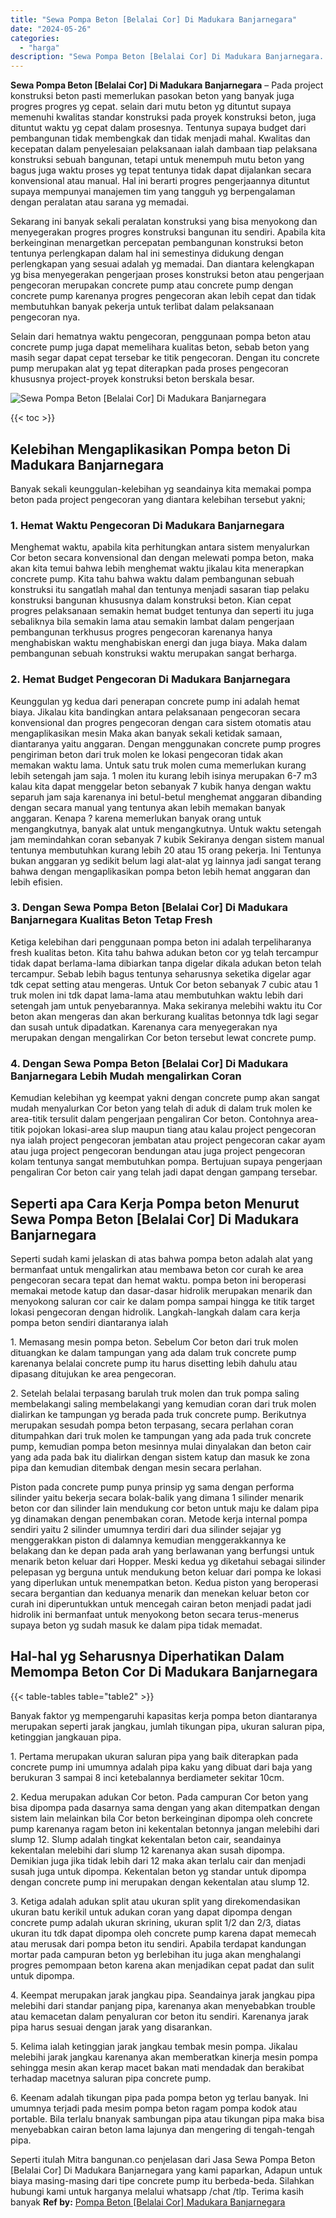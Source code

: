 ```yaml
---
title: "Sewa Pompa Beton [Belalai Cor] Di Madukara Banjarnegara"
date: "2024-05-26"
categories: 
  - "harga"
description: "Sewa Pompa Beton [Belalai Cor] Di Madukara Banjarnegara. Seperti itulah Mitra bangunan.co penjelasan dari Jasa Sewa Pompa Beton [Belalai Cor] Di Madukara B..."
---
```


**Sewa Pompa Beton \[Belalai Cor\] Di Madukara Banjarnegara** – Pada project konstruksi beton pasti memerlukan pasokan beton yang banyak juga progres progres yg cepat. selain dari mutu beton yg dituntut supaya memenuhi kwalitas standar konstruksi pada proyek konstruksi beton, juga dituntut waktu yg cepat dalam prosesnya. Tentunya supaya budget dari pembangunan tidak membengkak dan tidak menjadi mahal. Kwalitas dan kecepatan dalam penyelesaian pelaksanaan ialah dambaan tiap pelaksana konstruksi sebuah bangunan, tetapi untuk menempuh mutu beton yang bagus juga waktu proses yg tepat tentunya tidak dapat dijalankan secara konvensional atau manual. Hal ini berarti progres pengerjaannya dituntut supaya mempunyai manajemen tim yang tangguh yg berpengalaman dengan peralatan atau sarana yg memadai.

Sekarang ini banyak sekali peralatan konstruksi yang bisa menyokong dan menyegerakan progres progres konstruksi bangunan itu sendiri. Apabila kita berkeinginan menargetkan percepatan pembangunan konstruksi beton tentunya perlengkapan dalam hal ini semestinya didukung dengan perlengkapan yang sesuai adalah yg memadai. Dan diantara kelengkapan yg bisa menyegerakan pengerjaan proses konstruksi beton atau pengerjaan pengecoran merupakan concrete pump atau concrete pump dengan concrete pump karenanya progres pengecoran akan lebih cepat dan tidak membutuhkan banyak pekerja untuk terlibat dalam pelaksanaan pengecoran nya.

Selain dari hematnya waktu pengecoran, penggunaan pompa beton atau concrete pump juga dapat memelihara kualitas beton, sebab beton yang masih segar dapat cepat tersebar ke titik pengecoran. Dengan itu concrete pump merupakan alat yg tepat diterapkan pada proses pengecoran khususnya project-proyek konstruksi beton berskala besar.

![Sewa Pompa Beton [Belalai Cor] Di Madukara Banjarnegara](/images/sewa-concrete-pump-03.png)

{{< toc >}}

## Kelebihan Mengaplikasikan Pompa beton Di Madukara Banjarnegara

Banyak sekali keunggulan-kelebihan yg seandainya kita memakai pompa beton pada project pengecoran yang diantara kelebihan tersebut yakni;

### 1\. Hemat Waktu Pengecoran Di Madukara Banjarnegara

Menghemat waktu, apabila kita perhitungkan antara sistem menyalurkan Cor beton secara konvensional dan dengan melewati pompa beton, maka akan kita temui bahwa lebih menghemat waktu jikalau kita menerapkan concrete pump. Kita tahu bahwa waktu dalam pembangunan sebuah konstruksi itu sangatlah mahal dan tentunya menjadi sasaran tiap pelaku konstruksi bangunan khususnya dalam konstruksi beton. Kian cepat progres pelaksanaan semakin hemat budget tentunya dan seperti itu juga sebaliknya bila semakin lama atau semakin lambat dalam pengerjaan pembangunan terkhusus progres pengecoran karenanya hanya menghabiskan waktu menghabiskan energi dan juga biaya. Maka dalam pembangunan sebuah konstruksi waktu merupakan sangat berharga.

### 2\. Hemat Budget Pengecoran Di Madukara Banjarnegara

Keunggulan yg kedua dari penerapan concrete pump ini adalah hemat biaya. Jikalau kita bandingkan antara pelaksanaan pengecoran secara konvensional dan progres pengecoran dengan cara sistem otomatis atau mengaplikasikan mesin Maka akan banyak sekali ketidak samaan, diantaranya yaitu anggaran. Dengan menggunakan concrete pump progres pengiriman beton dari truk molen ke lokasi pengecoran tidak akan memakan waktu lama. Untuk satu truk molen cuma memerlukan kurang lebih setengah jam saja. 1 molen itu kurang lebih isinya merupakan 6-7 m3 kalau kita dapat menggelar beton sebanyak 7 kubik hanya dengan waktu separuh jam saja karenanya ini betul-betul menghemat anggaran dibanding dengan secara manual yang tentunya akan lebih memakan banyak anggaran. Kenapa ? karena memerlukan banyak orang untuk mengangkutnya, banyak alat untuk mengangkutnya. Untuk waktu setengah jam memindahkan coran sebanyak 7 kubik Sekiranya dengan sistem manual tentunya membutuhkan kurang lebih 20 atau 15 orang pekerja. Ini Tentunya bukan anggaran yg sedikit belum lagi alat-alat yg lainnya jadi sangat terang bahwa dengan mengaplikasikan pompa beton lebih hemat anggaran dan lebih efisien.

### 3\. Dengan Sewa Pompa Beton \[Belalai Cor\] Di Madukara Banjarnegara Kualitas Beton Tetap Fresh

Ketiga kelebihan dari penggunaan pompa beton ini adalah terpeliharanya fresh kualitas beton. Kita tahu bahwa adukan beton cor yg telah tercampur tidak dapat berlama-lama dibiarkan tanpa digelar dikala adukan beton telah tercampur. Sebab lebih bagus tentunya seharusnya seketika digelar agar tdk cepat setting atau mengeras. Untuk Cor beton sebanyak 7 cubic atau 1 truk molen ini tdk dapat lama-lama atau membutuhkan waktu lebih dari setengah jam untuk penyebarannya. Maka sekiranya melebihi waktu itu Cor beton akan mengeras dan akan berkurang kualitas betonnya tdk lagi segar dan susah untuk dipadatkan. Karenanya cara menyegerakan nya merupakan dengan mengalirkan Cor beton tersebut lewat concrete pump.

### 4\. Dengan Sewa Pompa Beton \[Belalai Cor\] Di Madukara Banjarnegara Lebih Mudah mengalirkan Coran

Kemudian kelebihan yg keempat yakni dengan concrete pump akan sangat mudah menyalurkan Cor beton yang telah di aduk di dalam truk molen ke area-titik tersulit dalam pengerjaan pengaliran Cor beton. Contohnya area-titik pojokan lokasi-area slup maupun tiang atau kalau project pengecoran nya ialah project pengecoran jembatan atau project pengecoran cakar ayam atau juga project pengecoran bendungan atau juga project pengecoran kolam tentunya sangat membutuhkan pompa. Bertujuan supaya pengerjaan pengaliran Cor beton cair yang telah jadi dapat dengan gampang tersebar.

## Seperti apa Cara Kerja Pompa beton Menurut Sewa Pompa Beton \[Belalai Cor\] Di Madukara Banjarnegara

Seperti sudah kami jelaskan di atas bahwa pompa beton adalah alat yang bermanfaat untuk mengalirkan atau membawa beton cor curah ke area pengecoran secara tepat dan hemat waktu. pompa beton ini beroperasi memakai metode katup dan dasar-dasar hidrolik merupakan menarik dan menyokong saluran cor cair ke dalam pompa sampai hingga ke titik target lokasi pengecoran dengan hidrolik. Langkah-langkah dalam cara kerja pompa beton sendiri diantaranya ialah

1\. Memasang mesin pompa beton. Sebelum Cor beton dari truk molen dituangkan ke dalam tampungan yang ada dalam truk concrete pump karenanya belalai concrete pump itu harus disetting lebih dahulu atau dipasang ditujukan ke area pengecoran.

2\. Setelah belalai terpasang barulah truk molen dan truk pompa saling membelakangi saling membelakangi yang kemudian coran dari truk molen dialirkan ke tampungan yg berada pada truk concrete pump. Berikutnya merupakan sesudah pompa beton terpasang, secara perlahan coran ditumpahkan dari truk molen ke tampungan yang ada pada truk concrete pump, kemudian pompa beton mesinnya mulai dinyalakan dan beton cair yang ada pada bak itu dialirkan dengan sistem katup dan masuk ke zona pipa dan kemudian ditembak dengan mesin secara perlahan.

Piston pada concrete pump punya prinsip yg sama dengan performa silinder yaitu bekerja secara bolak-balik yang dimana 1 silinder menarik beton cor dan silinder lain mendukung cor beton untuk maju ke dalam pipa yg dinamakan dengan penembakan coran. Metode kerja internal pompa sendiri yaitu 2 silinder umumnya terdiri dari dua silinder sejajar yg menggerakkan piston di dalamnya kemudian menggerakkannya ke belakang dan ke depan pada arah yang berlawanan yang berfungsi untuk menarik beton keluar dari Hopper. Meski kedua yg diketahui sebagai silinder pelepasan yg berguna untuk mendukung beton keluar dari pompa ke lokasi yang diperlukan untuk menempatkan beton. Kedua piston yang beroperasi secara bergantian dan keduanya menarik dan menekan keluar beton cor curah ini diperuntukkan untuk mencegah cairan beton menjadi padat jadi hidrolik ini bermanfaat untuk menyokong beton secara terus-menerus supaya beton yg sudah masuk ke dalam pipa tidak memadat.

## Hal-hal yg Seharusnya Diperhatikan Dalam Memompa Beton Cor Di Madukara Banjarnegara

{{< table-tables table="table2" >}}

Banyak faktor yg mempengaruhi kapasitas kerja pompa beton diantaranya merupakan seperti jarak jangkau, jumlah tikungan pipa, ukuran saluran pipa, ketinggian jangkauan pipa.

1\. Pertama merupakan ukuran saluran pipa yang baik diterapkan pada concrete pump ini umumnya adalah pipa kaku yang dibuat dari baja yang berukuran 3 sampai 8 inci ketebalannya berdiameter sekitar 10cm.

2\. Kedua merupakan adukan Cor beton. Pada campuran Cor beton yang bisa dipompa pada dasarnya sama dengan yang akan ditempatkan dengan sistem lain melainkan bila Cor beton berkeinginan dipompa oleh concrete pump karenanya ragam beton ini kekentalan betonnya jangan melebihi dari slump 12. Slump adalah tingkat kekentalan beton cair, seandainya kekentalan melebihi dari slump 12 karenanya akan susah dipompa. Demikian juga jika tidak lebih dari 12 maka akan terlalu cair dan menjadi susah juga untuk dipompa. Kekentalan beton yg standar untuk dipompa dengan concrete pump ini merupakan dengan kekentalan atau slump 12.

3\. Ketiga adalah adukan split atau ukuran split yang direkomendasikan ukuran batu kerikil untuk adukan coran yang dapat dipompa dengan concrete pump adalah ukuran skrining, ukuran split 1/2 dan 2/3, diatas ukuran itu tdk dapat dipompa oleh concrete pump karena dapat memecah atau merusak dari pompa beton itu sendiri. Apabila terdapat kandungan mortar pada campuran beton yg berlebihan itu juga akan menghalangi progres pemompaan beton karena akan menjadikan cepat padat dan sulit untuk dipompa.

4\. Keempat merupakan jarak jangkau pipa. Seandainya jarak jangkau pipa melebihi dari standar panjang pipa, karenanya akan menyebabkan trouble atau kemacetan dalam penyaluran cor beton itu sendiri. Karenanya jarak pipa harus sesuai dengan jarak yang disarankan.

5\. Kelima ialah ketinggian jarak jangkau tembak mesin pompa. Jikalau melebihi jarak jangkau karenanya akan memberatkan kinerja mesin pompa sehingga mesin akan kerap macet bakan mati mendadak dan berakibat terhadap macetnya saluran pipa concrete pump.

6\. Keenam adalah tikungan pipa pada pompa beton yg terlau banyak. Ini umumnya terjadi pada mesim pompa beton ragam pompa kodok atau portable. Bila terlalu bnanyak sambungan pipa atau tikungan pipa maka bisa menyebabkan cairan beton lama lajunya dan mengering di tengah-tengah pipa.

Seperti itulah Mitra bangunan.co penjelasan dari Jasa Sewa Pompa Beton \[Belalai Cor\] Di Madukara Banjarnegara yang kami paparkan, Adapun untuk biaya masing-masing dari tipe concrete pump itu berbeda-beda. Silahkan hubungi kami untuk harganya melalui whatsapp /chat /tlp. Terima kasih banyak
**Ref by:** [Pompa Beton [Belalai Cor] Madukara Banjarnegara](https://id.wikipedia.org/wiki/Pompa)
